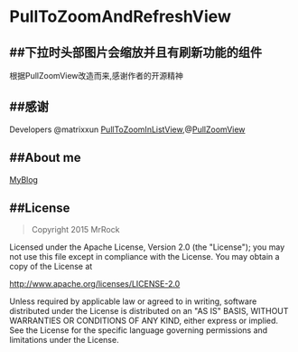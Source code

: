 # PullToZoomAndRefreshView
##下拉时头部图片会缩放并且有刷新功能的组件
----
根据PullZoomView改造而来,感谢作者的开源精神



##感谢
----
Developers @matrixxun [PullToZoomInListView](https://github.com/matrixxun/PullToZoomInListView),@[PullZoomView](https://github.com/Frank-Zhu)

##About me
----
[MyBlog](http://www.jianshu.com/users/55ddc6ee39e8/latest_articles)

##License
----
> Copyright 2015 MrRock

Licensed under the Apache License, Version 2.0 (the "License");
you may not use this file except in compliance with the License.
You may obtain a copy of the License at

 http://www.apache.org/licenses/LICENSE-2.0

Unless required by applicable law or agreed to in writing, software
distributed under the License is distributed on an "AS IS" BASIS,
WITHOUT WARRANTIES OR CONDITIONS OF ANY KIND, either express or implied.
See the License for the specific language governing permissions and
limitations under the License.